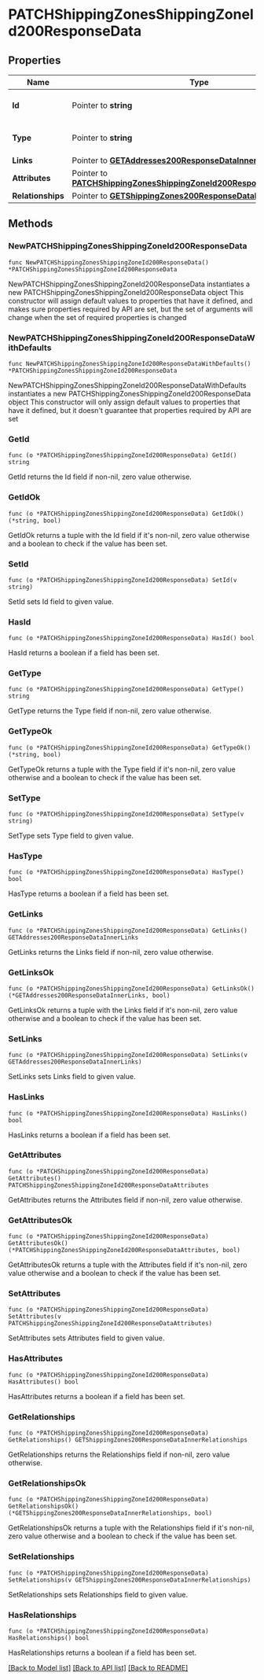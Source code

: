 # PATCHShippingZonesShippingZoneId200ResponseData

## Properties

Name | Type | Description | Notes
------------ | ------------- | ------------- | -------------
**Id** | Pointer to **string** | The resource&#39;s id | [optional] 
**Type** | Pointer to **string** | The resource&#39;s type | [optional] [default to "shipping_zones"]
**Links** | Pointer to [**GETAddresses200ResponseDataInnerLinks**](GETAddresses200ResponseDataInnerLinks.md) |  | [optional] 
**Attributes** | Pointer to [**PATCHShippingZonesShippingZoneId200ResponseDataAttributes**](PATCHShippingZonesShippingZoneId200ResponseDataAttributes.md) |  | [optional] 
**Relationships** | Pointer to [**GETShippingZones200ResponseDataInnerRelationships**](GETShippingZones200ResponseDataInnerRelationships.md) |  | [optional] 

## Methods

### NewPATCHShippingZonesShippingZoneId200ResponseData

`func NewPATCHShippingZonesShippingZoneId200ResponseData() *PATCHShippingZonesShippingZoneId200ResponseData`

NewPATCHShippingZonesShippingZoneId200ResponseData instantiates a new PATCHShippingZonesShippingZoneId200ResponseData object
This constructor will assign default values to properties that have it defined,
and makes sure properties required by API are set, but the set of arguments
will change when the set of required properties is changed

### NewPATCHShippingZonesShippingZoneId200ResponseDataWithDefaults

`func NewPATCHShippingZonesShippingZoneId200ResponseDataWithDefaults() *PATCHShippingZonesShippingZoneId200ResponseData`

NewPATCHShippingZonesShippingZoneId200ResponseDataWithDefaults instantiates a new PATCHShippingZonesShippingZoneId200ResponseData object
This constructor will only assign default values to properties that have it defined,
but it doesn't guarantee that properties required by API are set

### GetId

`func (o *PATCHShippingZonesShippingZoneId200ResponseData) GetId() string`

GetId returns the Id field if non-nil, zero value otherwise.

### GetIdOk

`func (o *PATCHShippingZonesShippingZoneId200ResponseData) GetIdOk() (*string, bool)`

GetIdOk returns a tuple with the Id field if it's non-nil, zero value otherwise
and a boolean to check if the value has been set.

### SetId

`func (o *PATCHShippingZonesShippingZoneId200ResponseData) SetId(v string)`

SetId sets Id field to given value.

### HasId

`func (o *PATCHShippingZonesShippingZoneId200ResponseData) HasId() bool`

HasId returns a boolean if a field has been set.

### GetType

`func (o *PATCHShippingZonesShippingZoneId200ResponseData) GetType() string`

GetType returns the Type field if non-nil, zero value otherwise.

### GetTypeOk

`func (o *PATCHShippingZonesShippingZoneId200ResponseData) GetTypeOk() (*string, bool)`

GetTypeOk returns a tuple with the Type field if it's non-nil, zero value otherwise
and a boolean to check if the value has been set.

### SetType

`func (o *PATCHShippingZonesShippingZoneId200ResponseData) SetType(v string)`

SetType sets Type field to given value.

### HasType

`func (o *PATCHShippingZonesShippingZoneId200ResponseData) HasType() bool`

HasType returns a boolean if a field has been set.

### GetLinks

`func (o *PATCHShippingZonesShippingZoneId200ResponseData) GetLinks() GETAddresses200ResponseDataInnerLinks`

GetLinks returns the Links field if non-nil, zero value otherwise.

### GetLinksOk

`func (o *PATCHShippingZonesShippingZoneId200ResponseData) GetLinksOk() (*GETAddresses200ResponseDataInnerLinks, bool)`

GetLinksOk returns a tuple with the Links field if it's non-nil, zero value otherwise
and a boolean to check if the value has been set.

### SetLinks

`func (o *PATCHShippingZonesShippingZoneId200ResponseData) SetLinks(v GETAddresses200ResponseDataInnerLinks)`

SetLinks sets Links field to given value.

### HasLinks

`func (o *PATCHShippingZonesShippingZoneId200ResponseData) HasLinks() bool`

HasLinks returns a boolean if a field has been set.

### GetAttributes

`func (o *PATCHShippingZonesShippingZoneId200ResponseData) GetAttributes() PATCHShippingZonesShippingZoneId200ResponseDataAttributes`

GetAttributes returns the Attributes field if non-nil, zero value otherwise.

### GetAttributesOk

`func (o *PATCHShippingZonesShippingZoneId200ResponseData) GetAttributesOk() (*PATCHShippingZonesShippingZoneId200ResponseDataAttributes, bool)`

GetAttributesOk returns a tuple with the Attributes field if it's non-nil, zero value otherwise
and a boolean to check if the value has been set.

### SetAttributes

`func (o *PATCHShippingZonesShippingZoneId200ResponseData) SetAttributes(v PATCHShippingZonesShippingZoneId200ResponseDataAttributes)`

SetAttributes sets Attributes field to given value.

### HasAttributes

`func (o *PATCHShippingZonesShippingZoneId200ResponseData) HasAttributes() bool`

HasAttributes returns a boolean if a field has been set.

### GetRelationships

`func (o *PATCHShippingZonesShippingZoneId200ResponseData) GetRelationships() GETShippingZones200ResponseDataInnerRelationships`

GetRelationships returns the Relationships field if non-nil, zero value otherwise.

### GetRelationshipsOk

`func (o *PATCHShippingZonesShippingZoneId200ResponseData) GetRelationshipsOk() (*GETShippingZones200ResponseDataInnerRelationships, bool)`

GetRelationshipsOk returns a tuple with the Relationships field if it's non-nil, zero value otherwise
and a boolean to check if the value has been set.

### SetRelationships

`func (o *PATCHShippingZonesShippingZoneId200ResponseData) SetRelationships(v GETShippingZones200ResponseDataInnerRelationships)`

SetRelationships sets Relationships field to given value.

### HasRelationships

`func (o *PATCHShippingZonesShippingZoneId200ResponseData) HasRelationships() bool`

HasRelationships returns a boolean if a field has been set.


[[Back to Model list]](../README.md#documentation-for-models) [[Back to API list]](../README.md#documentation-for-api-endpoints) [[Back to README]](../README.md)


